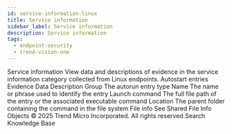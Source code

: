 ```yaml
---
id: service-information-linux
title: Service information
sidebar_label: Service information
description: Service information
tags:
  - endpoint-security
  - trend-vision-one
---
```


 Service information View data and descriptions of evidence in the service information category collected from Linux endpoints. Autostart entries Evidence Data Description Group The autorun entry type Name The name or phrase used to identify the entry Launch command The full file path of the entry or the associated executable command Location The parent folder containing the command in the file system File info See Shared File Info Objects © 2025 Trend Micro Incorporated. All rights reserved.Search Knowledge Base